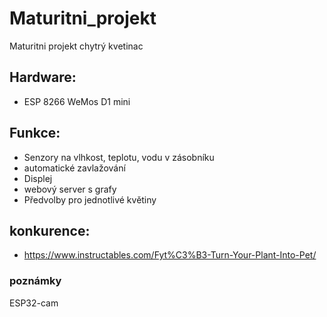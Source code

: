 # Maturitni_projekt
Maturitni projekt chytrý kvetinac

## Hardware:
- ESP 8266 WeMos D1 mini



## Funkce:
- Senzory na vlhkost, teplotu, vodu v zásobníku
- automatické zavlažování
- Displej
- webový server s grafy
- Předvolby pro jednotlivé květiny



## konkurence:
- https://www.instructables.com/Fyt%C3%B3-Turn-Your-Plant-Into-Pet/



### poznámky
ESP32-cam
